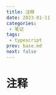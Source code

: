 ```yaml
---
title: 注释
date: 2023-01-11
categories:
 - 笔记
tags:
 - typescript
prev: base.md
next: false
---
```


# 注释

